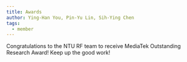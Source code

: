 ```yaml
---
title: Awards
author: Ying-Han You, Pin-Yu Lin, Sih-Ying Chen
tags:
  - member
---
```


Congratulations to the NTU RF team to receive MediaTek Outstanding Research Award! Keep up the good work!
